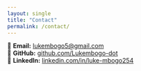```yaml
---
layout: single
title: "Contact"
permalink: /contact/
---
```


📧 **Email:** lukembogo5@gmail.com  
🐙 **GitHub:** [github.com/Lukembogo-dot](https://github.com/Lukembogo-dot)  
💼 **LinkedIn:** [linkedin.com/in/luke-mbogo254](https://www.linkedin.com/in/luke-mbogo254/)

